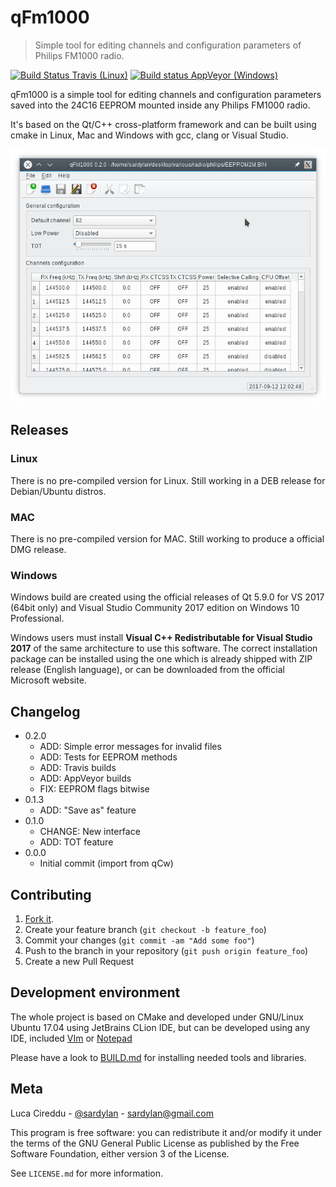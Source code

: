 # qFm1000
> Simple tool for editing channels and configuration parameters of Philips FM1000 radio.

[![Build Status Travis (Linux)](https://travis-ci.org/sardylan/qfm1000.svg?branch=master)](https://travis-ci.org/sardylan/qfm1000)
[![Build status AppVeyor (Windows)](https://ci.appveyor.com/api/projects/status/hysni857ux6k3wyg?svg=true)](https://ci.appveyor.com/project/sardylan/qfm1000)

qFm1000 is a simple tool for editing channels and configuration parameters saved into the 24C16 EEPROM mounted inside
any Philips FM1000 radio.

It's based on the Qt/C++ cross-platform framework and can be built using cmake in Linux, Mac and Windows with gcc,
clang or Visual Studio.

![qFm1000](doc/img/window_main_00.png)

## Releases

### Linux

There is no pre-compiled version for Linux. Still working in a DEB release for Debian/Ubuntu distros.

### MAC

There is no pre-compiled version for MAC. Still working to produce a official DMG release.

### Windows

Windows build are created using the official releases of Qt 5.9.0 for VS 2017 (64bit only) and
Visual Studio Community 2017 edition on Windows 10 Professional.

Windows users must install **Visual C++ Redistributable for Visual Studio 2017** of the same architecture
to use this software. The correct installation package can be installed using the one which is already
shipped with ZIP release (English language), or can be downloaded from the official Microsoft website.

## Changelog

* 0.2.0
    * ADD: Simple error messages for invalid files
    * ADD: Tests for EEPROM methods
    * ADD: Travis builds
    * ADD: AppVeyor builds
    * FIX: EEPROM flags bitwise
* 0.1.3
    * ADD: "Save as" feature
* 0.1.0
    * CHANGE: New interface
    * ADD: TOT feature
* 0.0.0
    * Initial commit (import from qCw)

## Contributing

1. [Fork it](<https://github.com/sardylan/qfm1000/fork>).
2. Create your feature branch (`git checkout -b feature_foo`)
3. Commit your changes (`git commit -am "Add some foo"`)
4. Push to the branch in your repository (`git push origin feature_foo`)
5. Create a new Pull Request

## Development environment

The whole project is based on CMake and developed under GNU/Linux Ubuntu 17.04 using JetBrains CLion IDE, but can be
developed using any IDE, included [VIm](https://en.wikipedia.org/wiki/Vim_(text_editor)) or [Notepad](https://en.wikipedia.org/wiki/Microsoft_Notepad)

Please have a look to [BUILD.md](BUILD.md) for installing needed tools and libraries.

## Meta

Luca Cireddu - [@sardylan](https://twitter.com/sardylan) - sardylan@gmail.com

This program is free software: you can redistribute it and/or modify it under the terms of the GNU General Public
License as published by the Free Software Foundation, either version 3 of the License.

See `LICENSE.md` for more information.
